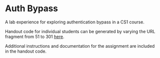 Auth Bypass
===========

A lab experience for exploring authentication bypass in a CS1 course.

Handout code for individual students can be generated by varying the URL fragment from 51 to 301 [here](https://jncraton.github.io/auth-bypass/gen#51).

Additional instructions and documentation for the assignment are included in the handout code.
